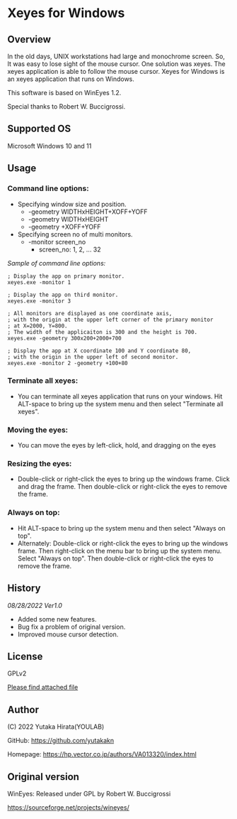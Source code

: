 # Xeyes for Windows

## Overview

In the old days, UNIX workstations had large and monochrome screen.
So, It was easy to lose sight of the mouse cursor. 
One solution was xeyes. The xeyes application is able to follow 
the mouse cursor.
Xeyes for Windows is an xeyes application that runs on Windows.

This software is based on WinEyes 1.2.

Special thanks to Robert W. Buccigrossi.

## Supported OS

Microsoft Windows 10 and 11

## Usage

### Command line options:
- Specifying window size and position.
  - -geometry WIDTHxHEIGHT+XOFF+YOFF
  - -geometry WIDTHxHEIGHT
  - -geometry +XOFF+YOFF
- Specifying screen no of multi monitors.
  - -monitor screen_no
    - screen_no: 1, 2, ... 32

*Sample of command line options:*
```
; Display the app on primary monitor.
xeyes.exe -monitor 1

; Display the app on third monitor.
xeyes.exe -monitor 3

; All monitors are displayed as one coordinate axis, 
; with the origin at the upper left corner of the primary monitor
; at X=2000, Y=800. 
; The width of the applicaiton is 300 and the height is 700.
xeyes.exe -geometry 300x200+2000+700

; Display the app at X coordinate 100 and Y coordinate 80, 
; with the origin in the upper left of second monitor.
xeyes.exe -monitor 2 -geometry +100+80
```

### Terminate all xeyes:
  - You can terminate all xeyes application that runs on your windows.
    Hit ALT-space to bring up the system menu and then select "Terminate all xeyes".

### Moving the eyes:
  - You can move the eyes by left-click, hold, and dragging on the eyes

### Resizing the eyes:
  - Double-click or right-click the eyes to bring up the windows frame.
    Click and drag the frame.  Then double-click or right-click the eyes 
    to remove the frame.

### Always on top:
  - Hit ALT-space to bring up the system menu and then select "Always
    on top".
  - Alternately: Double-click or right-click the eyes to bring up the
    windows frame.  Then right-click on the menu bar to bring up the system
    menu.  Select "Always on top".  Then double-click or right-click the
    eyes to remove the frame.


## History

*08/28/2022 Ver1.0*
- Added some new features.
- Bug fix a problem of original version.
- Improved mouse cursor detection.


## License

GPLv2

[Please find attached file](LICENSE)

## Author

(C) 2022 Yutaka Hirata(YOULAB)

GitHub: https://github.com/yutakakn

Homepage: https://hp.vector.co.jp/authors/VA013320/index.html

## Original version

WinEyes:  Released under GPL by Robert W. Buccigrossi

https://sourceforge.net/projects/wineyes/

